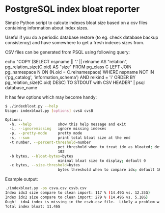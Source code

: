 PostgreSQL index bloat reporter
===============================
Simple Python script to calcute indexes bloat size based on a csv files containing information about index sizes.

Useful if you do a periodic database restore (to eg. check database backup consistency) and have somewhere to get a fresh indexes sizes from.

CSV files can be generated from PSQL using following query:

echo "COPY (SELECT nspname || '.' || relname AS \"relation\", pg_relation_size(C.oid) AS \"size\" FROM pg_class C LEFT JOIN pg_namespace N ON (N.oid = C.relnamespace) WHERE nspname NOT IN ('pg_catalog', 'information_schema') AND relkind = 'i' ORDER BY pg_relation_size(C.oid) DESC) TO STDOUT with CSV HEADER" | psql database_name

It has few options which may become handy:

```bash
$ ./indexbloat.py --help
Usage: indexbloat.py [options] cvsA cvsB

Options:
  -h, --help            show this help message and exit
  -i, --ignoremissing   ignore missing indexes
  -p, --pretty-mode     pretty mode
  -s, --sum             print total bloat size at the end
  -t number, --percent-threshold=number
                        pct threshold when to treat idx as bloated; default
                        102
  -b bytes, --bloat-bytes=bytes
                        minimal bloat size to display; default 0
  -c bytes, --size-threshold=bytes
                        bytes threshold when to compare idx; default 100M
```

Example output:

```bash
./indexbloat.py -ps csva.csv csvb.csv
Index idx3 size compare to clean import: 117 % (14.49G vs. 12.35G)
Index idx2 size compare to clean import: 279 % (14.49G vs. 5.18G)
Ough!  idx4 index is missing in the csvb.csv file.  Likely a problem with backup!
Total index bloat: 11.46G
```
